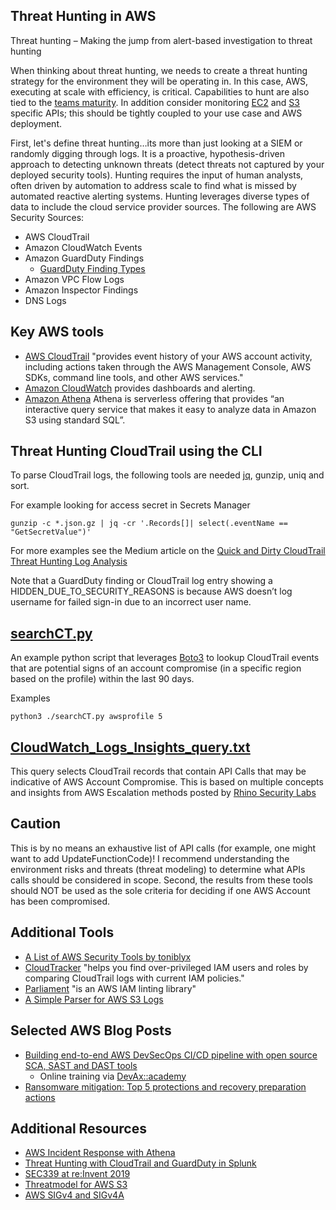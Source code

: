 ## Threat Hunting in AWS 
Threat hunting – Making the jump from alert-based investigation to threat hunting 

When thinking about threat hunting, we needs to create a threat hunting strategy for the environment they will be operating in.  In this case, AWS, executing at scale with efficiency, is critical.  Capabilities to hunt are also tied to the [teams maturity](http://detect-respond.blogspot.com/2015/10/a-simple-hunting-maturity-model.html).  In addition consider monitoring [EC2](EC2_APIs_to_consider.md) and [S3](S3_APIs_to_consider.md) specific APIs; this should be tightly coupled to your use case and AWS deployment.  

First, let's define threat hunting…its more than just looking at a SIEM or randomly digging through logs.  It is a proactive, hypothesis-driven approach to detecting unknown threats (detect threats not captured by your deployed security tools).  Hunting requires the input of human analysts, often driven by automation to address scale to find what is missed by automated reactive alerting systems.  Hunting leverages diverse types of data to include the cloud service provider sources.  The following are AWS Security Sources:
* AWS CloudTrail  
* Amazon CloudWatch Events  
* Amazon GuardDuty Findings
    * [GuardDuty Finding Types](https://docs.aws.amazon.com/guardduty/latest/ug/guardduty_finding-types-active.html)
* Amazon VPC Flow Logs  
* Amazon Inspector Findings  
* DNS Logs 

## Key AWS tools 
* [AWS CloudTrail](https://aws.amazon.com/cloudtrail/) "provides event history of your AWS account activity, including actions taken through the AWS Management Console, AWS SDKs, command line tools, and other AWS services." 
* [Amazon CloudWatch](https://aws.amazon.com/cloudwatch/) provides dashboards and alerting. 
* [Amazon Athena](https://aws.amazon.com/athena/?whats-new-cards.sort-by=item.additionalFields.postDateTime&whats-new-cards.sort-order=desc) Athena is serverless offering that provides “an interactive query service that makes it easy to analyze data in Amazon S3 using standard SQL”. 

## Threat Hunting CloudTrail using the CLI 
To parse CloudTrail logs, the following tools are needed [jq](https://stedolan.github.io/jq/), gunzip, uniq and sort.   

For example looking for access secret in Secrets Manager
```
gunzip -c *.json.gz | jq -cr '.Records[]| select(.eventName == "GetSecretValue")'
```
For more examples see the Medium article on the [Quick and Dirty CloudTrail Threat Hunting Log Analysis](https://medium.com/@george.fekkas/quick-and-dirty-cloudtrail-threat-hunting-log-analysis-b64af10ef923)

Note that a GuardDuty finding or CloudTrail log entry showing a HIDDEN_DUE_TO_SECURITY_REASONS is because AWS doesn’t log username for failed sign-in due to an incorrect user name. 

## [searchCT.py](searchCT.py)
An example python script that leverages [Boto3](https://boto3.amazonaws.com/v1/documentation/api/latest/index.html) to lookup CloudTrail events that are potential signs of an account compromise (in a specific region based on the profile) within the last 90 days. 

Examples
```
python3 ./searchCT.py awsprofile 5
```

## [CloudWatch_Logs_Insights_query.txt](CloudWatch_Logs_Insights_query.txt)
This query selects CloudTrail records that contain API Calls that may be indicative of AWS Account Compromise. This is based on multiple concepts and insights from AWS Escalation methods posted by [Rhino Security Labs](https://rhinosecuritylabs.com/aws/aws-privilege-escalation-methods-mitigation/) 

## Caution
This is by no means an exhaustive list of API calls (for example, one might want to add UpdateFunctionCode)! I recommend understanding the environment risks and threats (threat modeling) to determine what APIs calls should be considered in scope. Second, the results from these tools should NOT be used as the sole criteria for deciding if one AWS Account has been compromised.

## Additional Tools
* [A List of AWS Security Tools by toniblyx](https://github.com/toniblyx/my-arsenal-of-aws-security-tools)
* [CloudTracker](https://github.com/duo-labs/cloudtracker) "helps you find over-privileged IAM users and roles by comparing CloudTrail logs with current IAM policies."
* [Parliament](https://github.com/duo-labs/parliament) "is an AWS IAM linting library"
* [A Simple Parser for AWS S3 Logs](https://github.com/joswr1ght/s3logparse)

## Selected AWS Blog Posts
* [Building end-to-end AWS DevSecOps CI/CD pipeline with open source SCA, SAST and DAST tools](https://aws.amazon.com/blogs/devops/building-end-to-end-aws-devsecops-ci-cd-pipeline-with-open-source-sca-sast-and-dast-tools/)  
    * Online training via [DevAx::academy](https://workshops.devax.academy/security-for-developers/)
* [Ransomware mitigation: Top 5 protections and recovery preparation actions](https://aws.amazon.com/blogs/security/ransomware-mitigation-top-5-protections-and-recovery-preparation-actions/)

## Additional Resources
* [AWS Incident Response with Athena](https://easttimor.github.io/aws-incident-response/)
* [Threat Hunting with CloudTrail and GuardDuty in Splunk](https://www.chrisfarris.com/post/reinforce-threat-hunting/)
* [SEC339 at re:Invent 2019](https://www.chrisfarris.com/post/reinvent2019-sec339/)
* [Threatmodel for AWS S3](https://github.com/trustoncloud/threatmodel-for-aws-s3)
* [AWS SIGv4 and SIGv4A](https://shufflesharding.com/posts/aws-sigv4-and-sigv4a)


